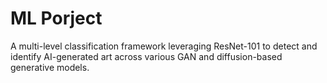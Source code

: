 # ML Porject
A multi-level classification framework leveraging ResNet-101 to detect and identify AI-generated art across various GAN and diffusion-based generative models.
